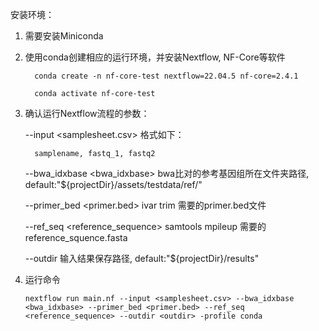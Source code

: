 安装环境：
   1. 需要安装Miniconda
   2. 使用conda创建相应的运行环境，并安装Nextflow, NF-Core等软件
         
            conda create -n nf-core-test nextflow=22.04.5 nf-core=2.4.1
         
            conda activate nf-core-test
   3. 确认运行Nextflow流程的参数：
   
      --input <samplesheet.csv>   格式如下：
      
            samplename, fastq_1, fastq2    

      --bwa_idxbase <bwa_idxbase>  bwa比对的参考基因组所在文件夹路径, default:"${projectDir}/assets/testdata/ref/"

      --primer_bed <primer.bed>  ivar trim 需要的primer.bed文件

      --ref_seq <reference_sequence>   samtools mpileup 需要的reference_squence.fasta

      --outdir <outdir> 输入结果保存路径, default:"${projectDir}/results"

   4. 运行命令 
   
          nextflow run main.nf --input <samplesheet.csv> --bwa_idxbase <bwa_idxbase> --primer_bed <primer.bed> --ref_seq <reference_sequence> --outdir <outdir> -profile conda
